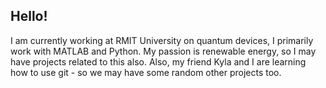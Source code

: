 ## Hello!

<!--
**krendabest/krendabest** is a ✨ _special_ ✨ repository because its `README.md` (this file) appears on your GitHub profile.

Here are some ideas to get you started:

- 🔭 I’m currently working on ...
- 🌱 I’m currently learning ...
- 👯 I’m looking to collaborate on ...
- 🤔 I’m looking for help with ...
- 💬 Ask me about ...
- 📫 How to reach me: ...
- 😄 Pronouns: ...
- ⚡ Fun fact: ...
-->

I am currently working at RMIT University on quantum devices, I primarily work with MATLAB and Python.
My passion is renewable energy, so I may have projects related to this also.
Also, my friend Kyla and I are learning how to use git - so we may have some random other projects too.
